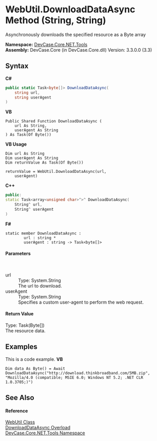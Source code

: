 # WebUtil.DownloadDataAsync Method (String, String)
 

Asynchronously downloads the specified resource as a Byte array

**Namespace:**&nbsp;<a href="N_DevCase_Core_NET_Tools">DevCase.Core.NET.Tools</a><br />**Assembly:**&nbsp;DevCase.Core (in DevCase.Core.dll) Version: 3.3.0.0 (3.3)

## Syntax

**C#**<br />
``` C#
public static Task<byte[]> DownloadDataAsync(
	string url,
	string userAgent
)
```

**VB**<br />
``` VB
Public Shared Function DownloadDataAsync ( 
	url As String,
	userAgent As String
) As Task(Of Byte())
```

**VB Usage**<br />
``` VB Usage
Dim url As String
Dim userAgent As String
Dim returnValue As Task(Of Byte())

returnValue = WebUtil.DownloadDataAsync(url, 
	userAgent)
```

**C++**<br />
``` C++
public:
static Task<array<unsigned char>^>^ DownloadDataAsync(
	String^ url, 
	String^ userAgent
)
```

**F#**<br />
``` F#
static member DownloadDataAsync : 
        url : string * 
        userAgent : string -> Task<byte[]> 

```


#### Parameters
&nbsp;<dl><dt>url</dt><dd>Type: System.String<br />The url to download.</dd><dt>userAgent</dt><dd>Type: System.String<br />Specifies a custom user-agent to perform the web request.</dd></dl>

#### Return Value
Type: Task(Byte[])<br />The resource data.

## Examples
This is a code example. 
**VB**<br />
``` VB
Dim data As Byte() = Await DownloadDataAsync("http://download.thinkbroadband.com/5MB.zip", "Mozilla/4.0 (compatible; MSIE 6.0; Windows NT 5.2; .NET CLR 1.0.3705;)")
```


## See Also


#### Reference
<a href="T_DevCase_Core_NET_Tools_WebUtil">WebUtil Class</a><br /><a href="Overload_DevCase_Core_NET_Tools_WebUtil_DownloadDataAsync">DownloadDataAsync Overload</a><br /><a href="N_DevCase_Core_NET_Tools">DevCase.Core.NET.Tools Namespace</a><br />